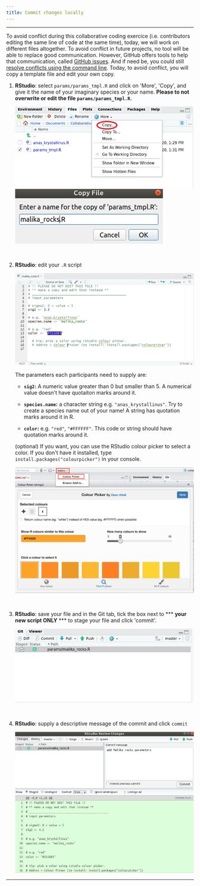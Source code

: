 ```yaml
---
title: Commit changes locally
---
```


***
To avoid conflict during this collaborative coding exercice (i.e. contributors editing the same line of code at the same time), today, we will work on different files altogether. To avoid conflict in future projects, no tool will be able to replace good communication. However, GitHub offers tools to help that communication, called [GitHub issues](https://guides.github.com/features/issues/). And if need be, you could still [resolve conflicts using the command line](https://docs.github.com/en/free-pro-team@latest/github/collaborating-with-issues-and-pull-requests/resolving-a-merge-conflict-using-the-command-line). Today, to avoid conflict, you will copy a template file and edit your own copy.

1. **RStudio**: select `params/params_tmpl.R` and click  on 'More', 'Copy', and give it the name of your imaginary species or your name. **Please to not overwrite or edit the file `params/params_tmpl.R`.**

    ![](./assets/copy-params_tmpl.png)
    ![](./assets/rename-copy.png)

<br />


2. **RStudio**: edit your `.R` script

    ![](./assets/edit-file.png)

    The parameters each participants need to supply are:

    - **`sig2`:** A numeric value greater than 0 but smaller than 5. A numerical value doesn't have quotaiton marks around it. 

    - **`species.name`:** a character string e.g. `"anas_krystallinus"`. Try to create a species name out of your name! A string has quotation marks around it in R. 

    - **`color`:** e.g. `"red"`, `"#FFFFFF"`. This code or string should have quotation marks around it. 

    (optional) If you want, you can use the RStudio colour picker to select a color. If you don't have it installed, type `install.packages("colourpicker")` in your console. 

    <img src="assets/colour_picker.png" width="500px" />

<br />


3. **RStudio**: save your file and in the Git tab, tick the box next to *** **your new script ONLY** *** to stage your file and click 'commit'.

    ![](./assets/stage.png)

<br />


4. **RStudio**: supply a descriptive message of the commit and click `commit`

    ![](./assets/commit.png)


***

